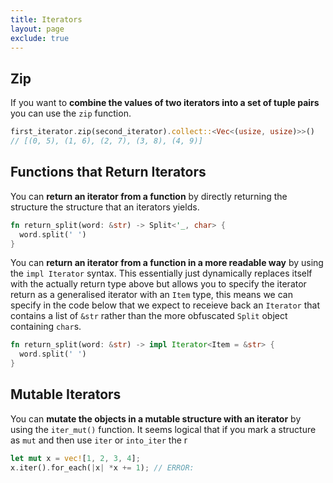 ```yaml
---
title: Iterators
layout: page
exclude: true
---
```


## Zip

If you want to **combine the values of two iterators into a set of tuple pairs** you can use the `zip` function.
```rust
first_iterator.zip(second_iterator).collect::<Vec<(usize, usize)>>()
// [(0, 5), (1, 6), (2, 7), (3, 8), (4, 9)]
```

## Functions that Return Iterators

You can **return an iterator from a function** by directly returning the structure the structure that an iterators yields.
```rust
fn return_split(word: &str) -> Split<'_, char> {
  word.split(' ')
}
```

You can **return an iterator from a function in a more readable way** by using the `impl Iterator` syntax. This essentially just dynamically replaces itself with the actually return type above but allows you to specify the iterator return as a generalised iterator with an `Item` type, this means we can specify in the code below that we expect to receieve back an `Iterator` that contains a list of `&str` rather than the more obfuscated `Split` object containing `char`s.
```rust
fn return_split(word: &str) -> impl Iterator<Item = &str> {
  word.split(' ')
}
```

## Mutable Iterators

You can **mutate the objects in a mutable structure with an iterator** by using the `iter_mut()` function. It seems logical that if you mark a structure as `mut` and then use `iter` or `into_iter` the r
```rust
let mut x = vec![1, 2, 3, 4];  
x.iter().for_each(|x| *x += 1); // ERROR: 
```
<!--stackedit_data:
eyJoaXN0b3J5IjpbNzE0NTIwNDcxLDgzNTk4MjI4LDIxMTA1Mj
kyOTIsLTExMzc0NDg3MzEsLTc2ODc4OTY4MSwtNzE2MDU1MDYy
XX0=
-->